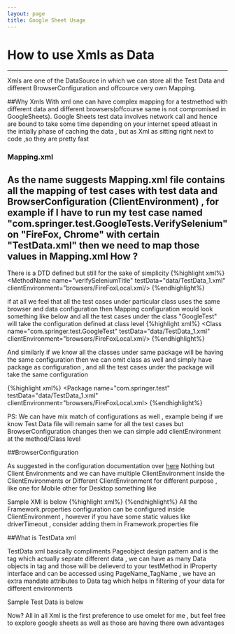 ```yaml
---
layout: page
title: Google Sheet Usage
---
```

# How to use Xmls as Data
------------

Xmls are one of the DataSource in which we can store all the Test Data and different BrowserConfiguration and offcource very own Mapping.

##Why Xmls
With xml one can have complex mapping for a testmethod with different data and different browsers(offcourse same is not compromised in GoogleSheets).
Google Sheets test data involves network call and hence are bound to take some time depending on your internet speed atleast in the  intially phase of caching the data , but as Xml as sitting right next to code ,so they are pretty fast 

### Mapping.xml 
As the name suggests **Mapping.xml** file contains all the mapping of test cases with test data and BrowserConfiguration (ClientEnvironment) , for example
if I have to run my test case named "com.springer.test.GoogleTests.VerifySelenium" on **"FireFox, Chrome"** with certain **"TestData.xml"** then we need to map those values in Mapping.xml 
How ?
-----
There is a DTD defined but still for the sake of simplicity 
{%highlight xml%}
<Mapping>
	<Package name="com.springer.test">
		<Class name="com.springer.test.GoogleTest">
			 <MethodName name="verifySeleniumTitle" testData="data/TestData_1.xml" clientEnvironment="browsers/FireFoxLocal.xml/>
		</Class>
	</Package>
</Mapping>
{%endhighlight%}

if at all we feel that all the test cases under particular class uses the same browser and data configuration then Mapping configuration would look something like below and all the test cases under the class "GoogleTest" will take the configuration defined at class level
{%highlight xml%}
<Mapping>
    <Package name="com.springer.test">
	<Class name="com.springer.test.GoogleTest" testData="data/TestData_1.xml" clientEnvironment="browsers/FireFoxLocal.xml/>
	</Package>
</Mapping>
{%endhighlight%}

And similarly if we know all the classes under same package will be having the same configuration then we can omit class as well and simply have package as configuration , and all the test cases under the package will take the same configuration

{%highlight xml%}
<Mapping>
    <Package name="com.springer.test"  testData="data/TestData_1.xml" clientEnvironment="browsers/FireFoxLocal.xml>
	</Package>
</Mapping>
{%endhighlight%}

PS: We can have mix match of configurations as well , example being if we know Test Data file will remain same for all the test cases but BrowserConfiguration changes then we can simple add clientEnvironment at the method/Class level 

##BrowserConfiguration 

As suggested in the configuration documentation over [here]()
Nothing but Client Environments and we can have multiple ClientEnvironment inside the ClientEnvironments or Different ClientEnvironment for different purpose , like one for Mobile other for Desktop something like 

Sample XMl is below 
{%highlight xml%}
<ClientEnvironments>
        <ClientEnvironment
     	platform = "WINDOWS"
     	mobileTest = "false"
     	device = "None"
    	os="WINDOWS"
        osVersion="xp"
        browserName="firefox"
        browserVersion="25"
    	remoteFlag = "true"
    	remoteURL = "http:testRemoteURL"
    	bsSwitch = "false"
    	driverTimeOut = "10"
    	bs_userName = "testusername"
    	bs_key = "testkey"
    	bs_urls = "https:test1;https:test2"
        name="iPad 3"/>
</ClientEnvironments>
{%endhighlight%}
All the Framework.properties configuration can be configured inside ClientEnvironment , however if you have some static values like driverTimeout , consider adding them in Framework.properties file 



##What is TestData xml

TestData xml basically compliments Pageobject design pattern and <Data> is the tag which actually seprate different data , we can have as many Data objects in <Data> tag and those will be delieverd to your testMethod in IProperty interface and can be accessed using PageName_TagName , we have an extra mandate attributes to Data tag which helps in filtering of your data for different environments 

Sample Test Data is below


Now?
All in all Xml is the first preference to use omelet for me , but feel free to explore google sheets as well as those are having there own advantages
